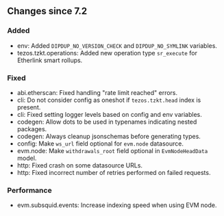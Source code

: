 <!-- markdownlint-disable first-line-h1 -->
## Changes since 7.2

### Added

- env: Added `DIPDUP_NO_VERSION_CHECK` and `DIPDUP_NO_SYMLINK` variables.
- tezos.tzkt.operations: Added new operation type `sr_execute` for Etherlink smart rollups.

### Fixed

- abi.etherscan: Fixed handling "rate limit reached" errors.
- cli: Do not consider config as oneshot if `tezos.tzkt.head` index is present.
- cli: Fixed setting logger levels based on config and env variables.
- codegen: Allow dots to be used in typenames indicating nested packages.
- codegen: Always cleanup jsonschemas before generating types.
- config: Make `ws_url` field optional for `evm.node` datasource.
- evm.node: Make `withdrawals_root` field optional in `EvmNodeHeadData` model.
- http: Fixed crash on some datasource URLs.
- http: Fixed incorrect number of retries performed on failed requests.

### Performance

- evm.subsquid.events: Increase indexing speed when using EVM node.
